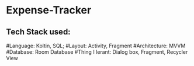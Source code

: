 # Expense-Tracker
## Tech Stack used:
#Language:
  Koltin, SQL;
#Layout:
  Activity, Fragment
#Architecture:
  MVVM
#Database:
  Room Database
#Thing I lerant:
  Dialog box, Fragment, Recycler View

